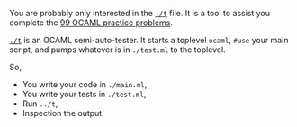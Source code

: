 You are probably only interested in the [`./t`](./t) file. It is a tool to assist you complete the [99 OCAML practice problems](https://ocaml.org/learn/tutorials/99problems.html).  

[`./t`](./t) is an OCAML semi-auto-tester. It starts a toplevel `ocaml`, `#use` your main script, and pumps whatever is in `./test.ml` to the toplevel.  

So,  
- You write your code in `./main.ml`,  
- You write your tests in `./test.ml`,  
- Run `../t`,  
- Inspection the output.  
